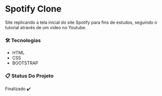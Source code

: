 # Spotify Clone

Site replicando a tela inicial do site Spotify para fins de estudos, seguindo o tutorial através de um video no Youtube.

### 🛠️ Tecnologias 

- HTML
- CSS
- BOOTSTRAP

### 📋 Status Do Projeto

Finalizado ✔️


